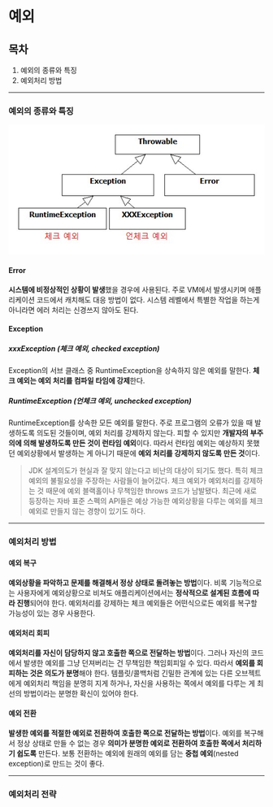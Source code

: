 # 예외
## 목차
1. 예외의 종류와 특징
1. 예외처리 방법

---

### 예외의 종류와 특징
![Throwable 클래스다이어그램](img/Throwable_classDiagram.jpg)

#### Error
 **시스템에 비정상적인 상황이 발생**했을 경우에 사용된다. 주로 VM에서 발생시키며 애플리케이션 코드에서 캐치해도 대응 방법이 없다. 시스템 레벨에서 특별한 작업을 하는게 아니라면 에러 처리는 신경쓰지 않아도 된다.

#### Exception
##### xxxException (체크 예외, checked exception)
 Exception의 서브 클래스 중 RuntimeException을 상속하지 않은 예외를 말한다. **체크 예외는 예외 처리를 컴파일 타임에 강제**한다. 
##### RuntimeException (언체크 예외, unchecked exception)
 RuntimeException를 상속한 모든 예외를 말한다. 주로 프로그램의 오류가 있을 때 발생하도록 의도된 것들이며, 예외 처리를 강제하지 않는다. 피할 수 있지만 **개발자의 부주의에 의해 발생하도록 만든 것이 런타임 예외**이다. 따라서 런타임 예외는 예상하지 못했던 예외상황에서 발생하는 게 아니기 때문에 **예외 처리를 강제하지 않도록 만든 것**이다.

> JDK 설계의도가 현실과 잘 맞지 않는다고 비난의 대상이 되기도 했다. 특히 체크 예외의 불필요성을 주장하는 사람들이 늘어갔다. 체크 예외가 예외처리를 강제하는 것 때문에 예외 블랙홀이나 무책임한 throws 코드가 남발됐다. 최근에 새로 등장하는 자바 표준 스펙의 API들은 예상 가능한 예외상황을 다루는 예외를 체크 예외로 만들지 않는 경향이 있기도 하다.
> 

---

### 예외처리 방법

#### 예외 복구
 **예외상황을 파악하고 문제를 해결해서 정상 상태로 돌려놓는 방법**이다. 비록 기능적으로는 사용자에게 예외상황으로 비쳐도 애플리케이션에서는 **정삭적으로 설계된 흐름에 따라 진행**되어야 한다. 예외처리를 강제하는 체크 예외들은 어떤식으로든 예외를 복구할 가능성이 있는 경우 사용한다.

#### 예외처리 회피
 **예외처리를 자신이 담당하지 않고 호출한 쪽으로 전달하는 방법**이다. 그러나 자신의 코드에서 발생한 예외를 그냥 던져버리는 건 무책임한 책임회피일 수 있다. 따라서 **예외를 회피하는 것은 의도가 분명**해야 한다. 템플릿/콜백처럼 긴밀한 관계에 있는 다른 오브젝트에게 예외처리 책임을 분명히 지게 하거나, 자신을 사용하는 쪽에서 예외를 다루는 게 최선의 방법이라는 분명한 확신이 있어야 한다. 

#### 예외 전환
 **발생한 예외를 적절한 예외로 전환하여 호출한 쪽으로 전달하는 방법**이다. 예외를 복구해서 정상 상태로 만들 수 없는 경우 **의미가 분명한 예외로 전환하여 호출한 쪽에서 처리하기 쉽도록** 만든다. 보통 전환하는 예외에 원래의 예외를 담는 **중첩 예외**(nested exception)로 만드는 것이 좋다. 

---

### 예외처리 전략